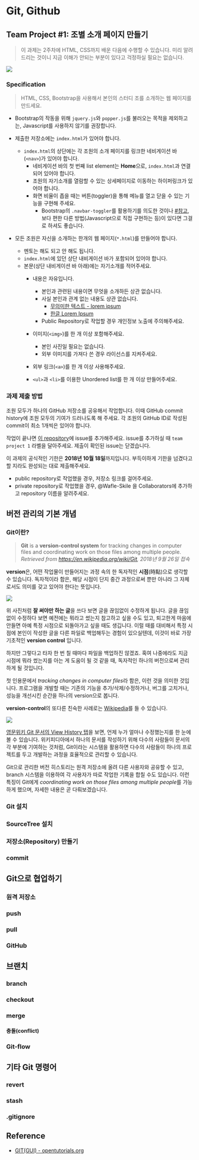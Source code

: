 # Git, Github

## Team Project #1: 조별 소개 페이지 만들기

> 이 과제는 2주차에 HTML, CSS까지 배운 다음에 수행할 수 있습니다.
> 미리 알려드리는 것이니 지금 이해가 안되는 부분이 있다고 걱정하실 필요는 없습니다.

![](team_project_sample.png?raw=true)

### Specification

> HTML, CSS, Bootstrap을 사용해서 본인의 스터디 조를 소개하는 웹 페이지를 만드세요.

* Bootstrap의 작동을 위해 `jquery.js`와 `popper.js`를 불러오는 목적을 제외하고는, Javascript를 사용하지 않기를 권장합니다.

* 제출한 저장소에는 `index.html`가 있어야 합니다.
  - `index.html`의 상단에는 각 조원의 소개 페이지를 링크한
  네비게이션 바(`<nav>`)가 있어야 합니다.
    - 네비게이션 바의 첫 번째 list element는 **Home**으로, `index.html`과 연결되어 있어야 합니다.
    - 조원의 자기소개를 열람할 수 있는 상세페이지로 이동하는 하이퍼링크가 있어야 합니다.
    - 화면 비율이 좁을 때는 버튼(toggler)을 통해 메뉴를 열고 닫을 수 있는 기능을 구현해 주세요.
      - Bootstrap의 `.navbar-toggler`를 활용하기를 의도한 것이나 [#참고](https://getbootstrap.com/docs/4.0/components/navbar/#nav), 보다 편한 다른 방법(Javascript으로 직접 구현하는 등)이 있다면 그걸로 하셔도 좋습니다.

* 모든 조원은 자신을 소개하는 한개의 웹 페이지(`*.html`)를 만들어야 합니다.
  - 멘토는 해도 되고 안 해도 됩니다.
  - `index.html`에 있던 상단 내비게이션 바가 포함되어 있어야 합니다.
  - 본문(상단 내비게이션 바 아래)에는 자기소개를 적어주세요.
    - 내용은 자유입니다.
      - 본인과 관련된 내용이면 무엇을 소개하든 상관 없습니다.
      - 사실 본인과 관계 없는 내용도 상관 없습니다.
        - [무의미한 텍스트 - lorem ipsum](https://www.lipsum.com/)
        - [한글 Lorem Ipsum](http://guny.kr/stuff/klorem/)
      - Public Repository로 작업할 경우 개인정보 노출에 주의해주세요.

    - 이미지(`<img>`)를 한 개 이상 포함해주세요.
      - 본인 사진일 필요는 없습니다.
      - 외부 이미지를 가져다 쓴 경우 라이선스를 지켜주세요.
    - 외부 링크(`<a>`)를 한 개 이상 사용해주세요.
    - `<ul>`과 `<li>`를 이용한 Unordered list를 한 개 이상 만들어주세요.


### 과제 제출 방법

조원 모두가 하나의 GitHub 저장소를 공유해서 작업합니다.
이때 GitHub commit history에 조원 모두의 기여가 드러나도록 해 주세요.
각 조원의 GitHub ID로 작성된 commit이 최소 1개씩은 있어야 합니다.

작업이 끝나면 [이 repository](https://github.com/Waffle-Skile/WaffleStudio2018FStudy)에 issue를 추가해주세요. issue를 추가하실 때 `team project 1` 라벨을 달아주세요. 제출이 확인된 issue는 닫겠습니다.

이 과제의 공식적인 기한은 **2018년 10월 18일**까지입니다.
부득이하게 기한을 넘겼다고 할 지라도 완성되는 대로 제출해주세요.

* public repository로 작업했을 경우, 저장소 링크를 걸어주세요.
* private repository로 작업했을 경우, @Wafle-Skile 을 Collaborators에 추가하고 repository 이름을 알려주세요.

## 버전 관리의 기본 개념

### Git이란?
> **Git** is a **version-control system** for tracking changes in computer files and coordinating work on those files among multiple people.
> *Retrieved from https://en.wikipedia.org/wiki/Git, 2018년 9월 26일 접속*

**version**은, 어떤 작업물이 만들어지는 과정 속의 한 독자적인 **시점**(時點)으로 생각할 수 있습니다. 독자적이라 함은, 해당 시점이 단지 중간 과정으로써 뿐만 아니라 그 자체로서도 의미를 갖고 있어야 한다는 뜻입니다.

![](pic1.png?raw=true)

위 사진처럼 **잘 써야만 하는 글**을 쓰다 보면 글을 끊임없이 수정하게 됩니다.
글을 끊임없이 수정하다 보면 예전에는 뭐라고 썼는지 참고하고 싶을 수도 있고, 퇴고한게 마음에 안들면 아예 특정 시점으로 되돌아가고 싶을 때도 생깁니다.
이럴 때를 대비해서 특정 시점에 본인이 작성한 글을 다른 파일로 백업해두는 경험이 있으실텐데, 이것이 바로 가장 기초적인 **version control** 입니다.

하지만 그렇다고 타자 한 번 칠 때마다 파일을 백업하진 않겠죠. 혹여 나중에라도 지금 시점에 뭐라 썼는지를 아는 게 도움이 될 것 같을 때, 독자적인 하나의 버전으로써 관리하게 될 것입니다.

첫 인용문에서 *tracking changes in computer files*라 함은, 이런 것을 의미한 것입니다. 프로그램을 개발할 때는 기존의 기능을 추가/삭제/수정하거나, 버그를 고치거나, 성능을 개선시킨 순간을 하나의 version으로 봅니다.

**version-control**의 또다른 친숙한 사례로는 [Wikipedia](wikipedia.org)를 들 수 있습니다.

![](pic2.png?raw=true)

[영문위키 Git 문서의 View History 탭](https://en.wikipedia.org/w/index.php?title=Git&action=history)을 보면, 언제 누가 얼마나 수정했는지를 한 눈에 볼 수 있습니다.
위키피디아에서 하나의 문서를 작성하기 위해 다수의 사람들이 문서의 각 부분에 기여하는 것처럼, Git이라는 시스템을 활용하면 다수의 사람들이 하나의 프로젝트를 두고 개발하는 과정을 효율적으로 관리할 수 있습니다.

Git으로 관리한 버전 히스토리는 원격 저장소에 올려 다른 사용자와 공유할 수 있고, branch 시스템을 이용하여 각 사용자가 따로 작업한 기록을 합칠 수도 있습니다.
이런 특징이 Git에게 *coordinating work on those files among multiple people*를 가능하게 했으며, 자세한 내용은 곧 다뤄보겠습니다.

### Git 설치

### SourceTree 설치

### 저장소(Repository) 만들기

### commit


## Git으로 협업하기

### 원격 저장소

### push

### pull

### GitHub


## 브랜치

### branch

### checkout

### merge

#### 충돌(conflict)

### Git-flow


## 기타 Git 명령어

### revert

### stash

### .gitignore


## Reference
* [GIT(GUI) - opentutorials.org](https://opentutorials.org/course/1492)
